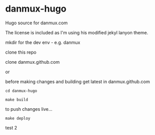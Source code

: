 danmux-hugo
===========

Hugo source for danmux.com

The license is included as I'm using his modified jekyl lanyon theme.

mkdir for the dev env - e.g. danmux

clone this repo

clone danmux.github.com

or

before making changes and building get latest in danmux.github.com

    cd danmux-hugo

    make build

to push changes live...

    make deploy
    
test 2
